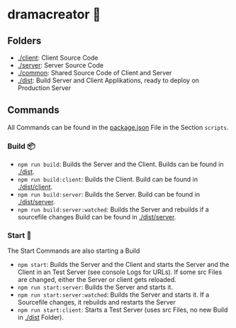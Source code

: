 # dramacreator 🧕

## Folders
- [./client](./client): Client Source Code
- [./server](./server): Server Source Code
- [./common](./common): Shared Source Code of Client and Server
- [./dist](./dist): Build Server and Client Applikations, ready to deploy on Production Server

## Commands
All Commands can be found in the [package.json](./package.json) File in the Section `scripts`.

### Build 📦
- `npm run build`: Builds the Server and the Client. Builds can be found in [./dist](./dist).
- `npm run build:client`: Builds the Client. Build can be found in [./dist/client](./dist/client).
- `npm run build:server`: Builds the Server. Build can be found in [./dist/server](./dist/server).
- `npm run build:server:watched`: Builds the Server and rebuilds if a sourcefile changes Build can be found in [./dist/server](./dist/server).

### Start 🚀
The Start Commands are also starting a Build
- `npm start`: Builds the Server and the Client and starts the Server and the Client in an Test Server (see console Logs for URLs). If some src Files are changed, either the Server or client gets reloaded.
- `npm run start:server`: Builds the Server and starts it.
- `npm run start:server:watched`: Builds the Server and starts it. If a Sourcefile changes, it rebuilds and restarts the Server
- `npm run start:client`: Starts a Test Server (uses src Files, no new Build in [./dist](./dist) Folder).
